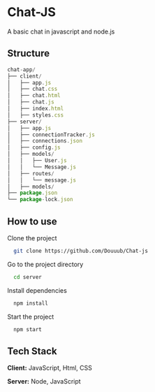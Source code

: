 
# Chat-JS

A basic chat in javascript and node.js

## Structure

```javascript
chat-app/
├── client/
│   ├── app.js
│   ├── chat.css
│   ├── chat.html
│   ├── chat.js
│   ├── index.html
│   ├── styles.css
├── server/
│   ├── app.js
│   ├── connectionTracker.js
│   ├── connections.json
│   ├── config.js
│   ├── models/
│   │   ├── User.js
│   │   └── Message.js
│   ├── routes/
│   │   └── message.js
│   ├── models/
├── package.json
└── package-lock.json
```





## How to use

Clone the project

```bash
  git clone https://github.com/Douuub/Chat-js
```

Go to the project directory

```bash
  cd server
```

Install dependencies

```bash
  npm install
```

Start the project

```bash
  npm start
```


## Tech Stack

**Client:** JavaScript, Html, CSS

**Server:** Node, JavaScript

